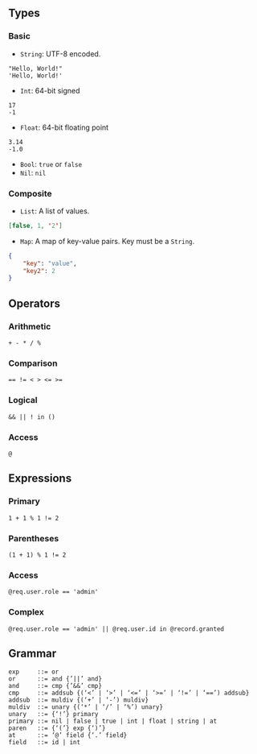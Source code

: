 ## Types

### Basic
- `String`: UTF-8 encoded.
```
"Hello, World!"
'Hello, World!'
```

- `Int`: 64-bit signed
```
17
-1
```

- `Float`: 64-bit floating point
```
3.14
-1.0
```

- `Bool`: `true` or `false`
- `Nil`: `nil`

### Composite

- `List`: A list of values.
```json
[false, 1, '2']
```

- `Map`: A map of key-value pairs. Key must be a `String`.
```json
{
    "key": "value",
    "key2": 2
}
```

## Operators

### Arithmetic
```
+ - * / %
```

### Comparison
```
== != < > <= >=
```

### Logical
```
&& || ! in ()
```

### Access
```
@
```

## Expressions

### Primary
```
1 + 1 % 1 != 2
```

### Parentheses
```
(1 + 1) % 1 != 2
```

### Access
```
@req.user.role == 'admin'
```

### Complex
```
@req.user.role == 'admin' || @req.user.id in @record.granted
```

## Grammar
```ebnf
exp     ::= or
or      ::= and {’||’ and}
and     ::= cmp {’&&’ cmp}
cmp     ::= addsub {(‘<’ | ‘>’ | ‘<=’ | ‘>=’ | ‘!=’ | ‘==’) addsub}
addsub  ::= muldiv {(‘+’ | ‘-’) muldiv}
muldiv  ::= unary {(‘*’ | ‘/’ | ‘%’) unary}
unary   ::= {‘!’} primary
primary ::= nil | false | true | int | float | string | at
paren   ::= {‘(’} exp {‘)’}
at      ::= ‘@’ field {‘.’ field}
field   ::= id | int
```
